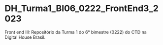 # DH_Turma1_BI06_0222_FrontEnd3_2023
Front end III: Repositório da Turma 1 do 6° bimestre (0222) do CTD na Digital House Brasil.
